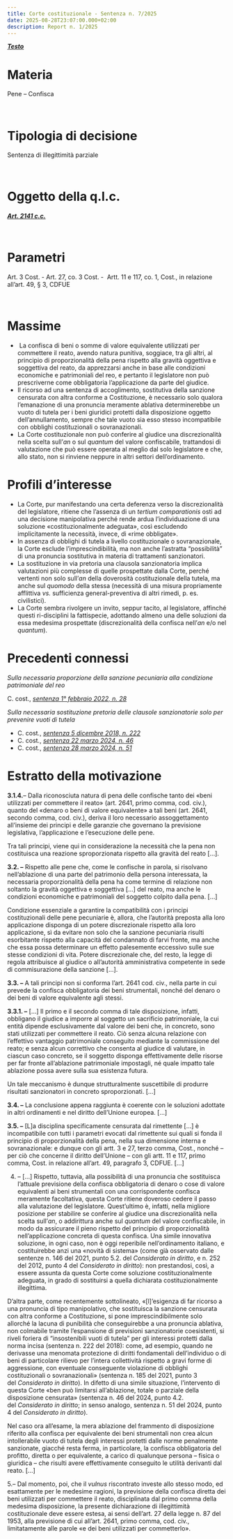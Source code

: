 ```yaml
---
title: Corte costituzionale - Sentenza n. 7/2025
date: 2025-08-28T23:07:00.000+02:00
description: Report n. 1/2025
---
```

***[Testo](https://giurcost.org/decisioni/2025/0007s-25.html?titolo=Sentenza%20n.%207)***

# Materia

Pene – Confisca

 

# Tipologia di decisione

Sentenza di illegittimità parziale

 

# Oggetto della q.l.c.

***[Art. 2141 c.c.](https://www.normattiva.it/atto/caricaDettaglioAtto?atto.dataPubblicazioneGazzetta=1942-04-04&atto.codiceRedazionale=042U0262&atto.articolo.numero=0&atto.articolo.sottoArticolo=1&atto.articolo.sottoArticolo1=0&qId=79e0a90a-18be-4896-af97-5cdb36aba8e1&tabID=0.9247653760915712&title=lbl.dettaglioAtto)***

 

# Parametri

Art. 3 Cost. - Art. 27, co. 3 Cost. -  Artt. 11 e 117, co. 1, Cost., in relazione all’art. 49, § 3, CDFUE

 

# Massime

*  La confisca di beni o somme di valore equivalente utilizzati per
  commettere il reato, avendo natura punitiva, soggiace, tra gli altri, al
  principio di proporzionalità della pena rispetto alla gravità oggettiva e
  soggettiva del reato, da apprezzarsi anche in base alle condizioni economiche e
  patrimoniali del reo, e pertanto il legislatore non può prescriverne come
  obbligatoria l’applicazione da parte del giudice.
* Il ricorso ad una sentenza di accoglimento, sostitutiva della sanzione
  censurata con altra conforme a Costituzione, è necessario solo qualora l’emanazione
  di una pronuncia meramente ablativa determinerebbe un vuoto di tutela per i
  beni giuridici protetti dalla disposizione oggetto dell’annullamento, sempre
  che tale vuoto sia esso stesso incompatibile con obblighi costituzionali o
  sovranazionali.
* La Corte costituzionale non può conferire al giudice una
  discrezionalità nella scelta sull’*an* o sul *quantum* del
  valore confiscabile, trattandosi di valutazione che può essere operata al
  meglio dal solo legislatore e che, allo stato, non si rinviene neppure in altri
  settori dell’ordinamento.



# Profili d’interesse

* La Corte, pur manifestando una certa deferenza verso la
  discrezionalità del legislatore, ritiene che l’assenza di un *tertium comparationis* osti ad una
  decisione manipolativa perché rende ardua l’individuazione di una soluzione «costituzionalmente
  adeguata», così escludendo implicitamente la necessità, invece, di «rime
  obbligate».
* In assenza di obblighi di tutela a livello costituzionale o
  sovranazionale, la Corte esclude l’imprescindibilità, ma non anche l’astratta “possibilità”
  di una pronuncia sostitutiva in materia di trattamenti sanzionatori.
* La sostituzione in via pretoria una clausola sanzionatoria implica
  valutazioni più complesse di quelle prospettate dalla Corte, perché vertenti non
  solo sull’*an* della doverosità
  costituzionale della tutela, ma anche sul *quomodo*
  della stessa (necessità di una misura propriamente afflittiva *vs.* sufficienza general-preventiva di
  altri rimedi, p. es. civilistici).
* La Corte sembra rivolgere un invito, seppur tacito, al
  legislatore, affinché questi ri-disciplini la fattispecie, adottando almeno una
  delle soluzioni da essa medesima prospettate (discrezionalità della confisca nell’*an* e/o nel *quantum*).

# Precedenti connessi

*Sulla necessaria proporzione della sanzione pecuniaria alla condizione patrimoniale del reo*

C. cost., *[sentenza 1° febbraio 2022, n. 28](https://giurcost.org/decisioni/2022/0028s-22.html?titolo=Sentenza%20n.%2028)*



*Sulla necessaria sostituzione pretoria delle clausole sanzionatorie solo per prevenire vuoti di tutela*

* C. cost., *[sentenza 5 dicembre 2018, n. 222](https://giurcost.org/decisioni/2018/0222s-18.html?titolo=Sentenza%20n.%20222)*
* C. cost., *[sentenza 22 marzo 2024, n. 46](https://giurcost.org/decisioni/2024/0046s-24.html?titolo=Sentenza%20n.%20%2046)*
* C. cost., *[sentenza 28 marzo 2024, n. 51](https://giurcost.org/decisioni/2024/0051s-24.html?titolo=Sentenza%20n.%2051)* 



# Estratto della motivazione

**3.1.4.**– Dalla
riconosciuta natura di pena delle confische tanto dei «beni utilizzati per
commettere il reato» (art. 2641, primo comma, cod. civ.), quanto del «denaro o
beni di valore equivalente» a tali beni (art. 2641, secondo comma, cod. civ.),
deriva il loro necessario assoggettamento all’insieme dei principi e delle
garanzie che governano la previsione legislativa, l’applicazione e l’esecuzione
delle pene.

Tra tali principi, viene qui in considerazione la necessità che la
pena non costituisca una reazione sproporzionata rispetto alla gravità del
reato \[...].

**3.2. –** Rispetto alle
pene che, come le confische in parola, si risolvano nell’ablazione di una parte
del patrimonio della persona interessata, la necessaria proporzionalità della
pena ha come termine di relazione non soltanto la gravità oggettiva e
soggettiva \[...] del reato, ma anche le condizioni economiche e patrimoniali
del soggetto colpito dalla pena. \[...]

Condizione essenziale a garantire la compatibilità con i principi
costituzionali delle pene pecuniarie è, allora, che l’autorità preposta alla
loro applicazione disponga di un potere discrezionale rispetto alla loro
applicazione, sì da evitare non solo che la sanzione pecuniaria risulti
esorbitante rispetto alla capacità del condannato di farvi fronte, ma anche che
essa possa determinare un effetto palesemente eccessivo sulle sue stesse
condizioni di vita. Potere discrezionale che, del
resto, la legge di regola attribuisce al giudice o all’autorità amministrativa
competente in sede di commisurazione della sanzione \[...].

**3.3. –** A tali principi non si conforma l’art. 2641 cod. civ., nella
parte in cui prevede la confisca obbligatoria dei beni strumentali, nonché del
denaro o dei beni di valore equivalente agli stessi.

**3.3.1. –** \[...] Il primo e il secondo comma di tale disposizione,
infatti, obbligano il giudice a imporre al soggetto un sacrificio patrimoniale,
la cui entità dipende esclusivamente dal valore dei beni che, in concreto, sono
stati utilizzati per commettere il reato. Ciò senza alcuna relazione con
l’effettivo vantaggio patrimoniale conseguito mediante la commissione del
reato; e senza alcun correttivo che consenta al giudice di valutare, in ciascun
caso concreto, se il soggetto disponga effettivamente delle risorse per far
fronte all’ablazione patrimoniale impostagli, né quale impatto tale ablazione
possa avere sulla sua esistenza futura.

Un tale meccanismo è dunque strutturalmente suscettibile di
produrre risultati sanzionatori in concreto sproporzionati. \[...]

**3.4. –** La conclusione appena raggiunta è coerente con le soluzioni
adottate in altri ordinamenti e nel diritto dell’Unione europea. \[...]

**3.5. –** \[L]a disciplina specificamente censurata dal rimettente
\[...] è incompatibile con tutti i parametri evocati dal rimettente sui quali si
fonda il principio di proporzionalità della pena, nella sua dimensione interna
e sovranazionale: e dunque con gli artt. 3 e 27, terzo comma, Cost., nonché –
per ciò che concerne il diritto dell’Unione – con gli artt. 11 e 117, primo
comma, Cost. in relazione all’art. 49, paragrafo 3, CDFUE. \[...]

4. – \[...] Rispetto, tuttavia,
alla possibilità di una pronuncia che sostituisca l’attuale previsione della
confisca obbligatoria di denaro o cose di valore equivalenti ai beni
strumentali con una corrispondente confisca meramente facoltativa, questa Corte
ritiene doveroso cedere il passo alla valutazione del legislatore. Quest’ultimo
è, infatti, nella migliore posizione per stabilire se conferire al giudice una
discrezionalità nella scelta sull’*an*,
o addirittura anche sul *quantum* del
valore confiscabile, in modo da assicurare il pieno rispetto del principio di
proporzionalità nell’applicazione concreta di questa confisca. Una simile
innovativa soluzione, in ogni caso, non è oggi reperibile nell’ordinamento
italiano, e costituirebbe anzi una «novità di sistema» (come già osservato
dalle sentenze n. 146 del 2021, punto 5.2. del *Considerato in diritto*, e n. 252 del 2012, punto 4
del *Considerato in diritto*):
non prestandosi, così, a essere assunta da questa Corte come soluzione
costituzionalmente adeguata, in grado di sostituirsi a quella dichiarata
costituzionalmente illegittima.

D’altra parte, come recentemente sottolineato, «\[l]’esigenza
di far ricorso a una pronuncia di tipo manipolativo, che sostituisca la
sanzione censurata con altra conforme a Costituzione, si pone
imprescindibilmente solo allorché la lacuna di punibilità che conseguirebbe a
una pronuncia ablativa, non colmabile tramite l’espansione di previsioni
sanzionatorie coesistenti, si riveli foriera di “insostenibili vuoti di tutela”
per gli interessi protetti dalla norma incisa (sentenza n. 222 del 2018): come,
ad esempio, quando ne derivasse una menomata protezione di diritti fondamentali
dell’individuo o di beni di particolare rilievo per l’intera collettività
rispetto a gravi forme di aggressione, con eventuale conseguente violazione di
obblighi costituzionali o sovranazionali» (sentenza n. 185 del 2021, punto 3
del *Considerato in diritto*).
In difetto di una simile situazione, l’intervento di questa Corte «ben può
limitarsi all’ablazione, totale o parziale della disposizione censurata»
(sentenza n. 46 del 2024, punto 4.2. del *Considerato in diritto*; in senso analogo, sentenza
n. 51 del 2024, punto 4 del *Considerato
in diritto*).

Nel caso ora all’esame, la mera ablazione del frammento di
disposizione riferito alla confisca per equivalente dei beni strumentali non
crea alcun intollerabile vuoto di tutela degli interessi protetti dalle norme
penalmente sanzionate, giacché resta ferma, in particolare, la confisca
obbligatoria del profitto, diretta o per equivalente, a carico di qualunque
persona – fisica o giuridica – che risulti avere effettivamente conseguito le
utilità derivanti dal reato. \[...]



























5.– Dal momento, poi, che il *vulnus* riscontrato
investe allo stesso modo, ed esattamente per le medesime ragioni, la previsione
della confisca diretta dei beni utilizzati per commettere il reato,
disciplinata dal primo comma della medesima disposizione, la presente
dichiarazione di illegittimità costituzionale deve essere estesa, ai sensi
dell’art. 27 della legge n. 87 del 1953, alla previsione di cui all’art. 2641,
primo comma, cod. civ., limitatamente alle parole «e dei beni utilizzati per
commetterlo».
